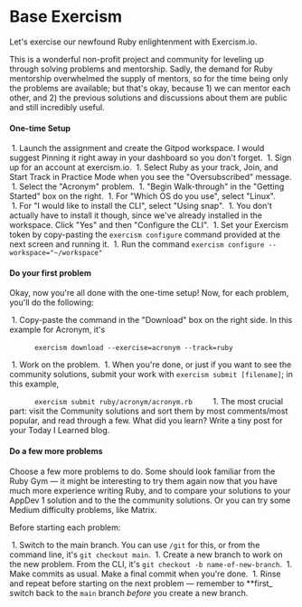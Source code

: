 # Base Exercism

Let's exercise our newfound Ruby enlightenment with Exercism.io.

This is a wonderful non-profit project and community for leveling up through solving problems and mentorship. Sadly, the demand for Ruby mentorship overwhelmed the supply of mentors, so for the time being only the problems are available; but that's okay, because 1) we can mentor each other, and 2) the previous solutions and discussions about them are public and still incredibly useful.

#### One-time Setup

 1. Launch the assignment and create the Gitpod workspace. I would suggest Pinning it right away in your dashboard so you don't forget.
 1. Sign up for an account at exercism.io.
 1. Select Ruby as your track, Join, and Start Track in Practice Mode when you see the "Oversubscribed" message.
 1. Select the "Acronym" problem.
 1. "Begin Walk-through" in the "Getting Started" box on the right.
 1. For "Which OS do you use", select "Linux".
 1. For "I would like to install the CLI", select "Using snap".
 1. You don't actually have to install it though, since we've already installed in the workspace. Click "Yes" and then "Configure the CLI".
 1. Set your Exercism token by copy-pasting the `exercism configure` command provided at the next screen and running it.
 1. Run the command `exercism configure --workspace="~/workspace"`

#### Do your first problem

Okay, now you're all done with the one-time setup! Now, for each problem, you'll do the following:

 1. Copy-paste the command in the "Download" box on the right side. In this example for Acronym, it's

    ```
    exercism download --exercise=acronym --track=ruby
    ```

 1. Work on the problem.
 1. When you're done, or just if you want to see the community solutions, submit your work with `exercism submit [filename]`; in this example,

    ```
    exercism submit ruby/acronym/acronym.rb
    ```
 1. The most crucial part: visit the Community solutions and sort them by most comments/most popular, and read through a few. What did you learn? Write a tiny post for your Today I Learned blog.


#### Do a few more problems

Choose a few more problems to do. Some should look familiar from the Ruby Gym — it might be interesting to try them again now that you have much more experience writing Ruby, and to compare your solutions to your AppDev 1 solution and to the the community solutions. Or you can try some Medium difficulty problems, like Matrix.

Before starting each problem:

 1. Switch to the main branch. You can use `/git` for this, or from the command line, it's `git checkout main`.
 1. Create a new branch to work on the new problem. From the CLI, it's `git checkout -b name-of-new-branch`.
 1. Make commits as usual. Make a final commit when you're done.
 1. Rinse and repeat before starting on the next problem — remember to **first_ switch back to the `main` branch _before_ you create a new branch.
